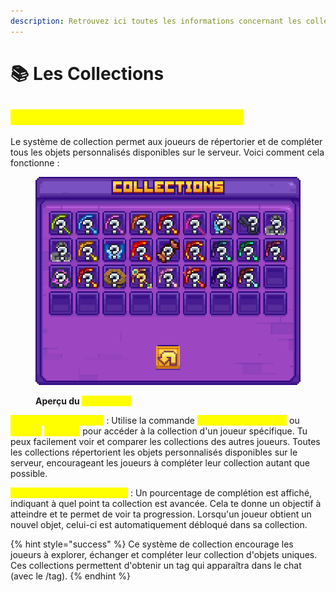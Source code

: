 ```yaml
---
description: Retrouvez ici toutes les informations concernant les collections
---
```


# 📚 Les Collections

## <mark style="color:yellow;">C</mark><mark style="color:yellow;">**’est quoi le système de collection ?**</mark>

Le système de collection permet aux joueurs de répertorier et de compléter tous les objets personnalisés disponibles sur le serveur. Voici comment cela fonctionne :

<figure><img src="../.gitbook/assets/image (4).png" alt=""><figcaption><p><strong>Aperçu du </strong><mark style="color:yellow;"><strong><code>/collection</code></strong></mark></p></figcaption></figure>

<mark style="color:yellow;">**Accès aux collections**</mark> :  Utilise la commande <mark style="color:yellow;">**`/collection <joueur>`**</mark> ou <mark style="color:yellow;">**`/profil`**</mark> <mark style="color:yellow;">**`<joueur>`**</mark> pour accéder à la collection d'un joueur spécifique. Tu peux facilement voir et comparer les collections des autres joueurs. Toutes les collections répertorient les objets personnalisés disponibles sur le serveur, encourageant les joueurs à compléter leur collection autant que possible.

<mark style="color:yellow;">**Pourcentage de complétion**</mark> :  Un pourcentage de complétion est affiché, indiquant à quel point ta collection est avancée. Cela te donne un objectif à atteindre et te permet de voir ta progression. Lorsqu'un joueur obtient un nouvel objet, celui-ci est automatiquement débloqué dans sa collection.

{% hint style="success" %}
Ce système de collection encourage les joueurs à explorer, échanger et compléter leur collection d'objets uniques. Ces collections permettent d'obtenir un tag qui apparaîtra dans le chat (avec le /tag).
{% endhint %}
